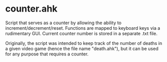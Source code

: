 # counter.ahk
Script that serves as a counter by allowing the ability to increment/decrement/reset. Functions are mapped to keyboard keys via a rudimentary GUI. Current counter number is stored in a separate .txt file.

Originally, the script was intended to keep track of the number of deaths in a given video game (hence the file name "death.ahk"), but it can be used for any purpose that requires a counter.
